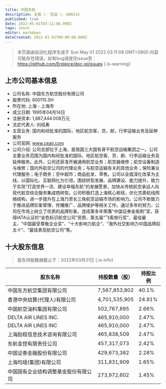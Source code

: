 ```yaml
---
title: 中国东航
description: 主板 \- 空运 \- 600115
published: true
date: 2022-05-01T03:11:08.000Z
tags: stock
editor: markdown
dateCreated: 2022-01-01T00:00:00.000Z
---
```


> 本页面由自动化程序生成于 Sun May 01 2022 03:11:08 GMT+0800
> 内容可能存在错误，如有bug请提交issue至：https://github.com/Eroleice/doc-pi/issues
{.is-warning}

## 上市公司基本信息
- 公司名称: 中国东方航空股份有限公司
- 股票代码: 600115.SH
- 所在地: 上海 - 上海市
- 成立日期: 1995年04月14日
- 注册资本: 1,887,444.008万元
- 法定代表人: 刘绍勇
- 主营业务: 国内和经批准的国际，地区航空客，货，邮，行李运输业务及延伸服务
- 公司官网: www.ceair.com
- 公司介绍: 公司总部位于上海，是我国三大国有骨干航空运输集团之一。公司主要业务范围为国内和经批准的国际、地区航空客、货、邮、行李运输业务及延伸服务。此外，公司还获准开展通用航空业务；航空器维修；航空设备制造与维修；国内外航空公司的代理业务；与航空运输有关的其他业务；保险兼业代理服务；电子商务；空中超市；商品批发、零售。公司以全面深化改革为主线，以国际化、互联网化为引领，围绕转型发展、品牌建设、能力提升，致力于实现“打造世界一流、建设幸福东航”的发展愿景，加快从传统航空承运人向现代航空综合服务集成商转型。公司积极打造上海核心枢纽，优化完善航线网络结构，进一步提升在上海乃至长三角航空运输市场的影响力。公司不断致力于推进品牌形象管理、传播推广、品牌维护等相关工作。通过多年的努力，公司在市场上树立了优质的品牌形象，连续第多年荣膺“中国证券金紫荆”奖，获得IATA认证的“金色标识航空公司”资质、第五届“飞客旅行奖”、最佳雇主、“中国最受尊敬企业奖”、“十大影响力航企”、“海外社交影响力中国品牌前五十”、“最佳表现航空公司”等。


## 十大股东信息
> 股东持股数据截止于：2022年03月31日
{.is-info}

| 股东名称 | 持股数量（股） | 持股比例 |
| --- | --- | --- |
| 中国东方航空集团有限公司 | 7,567,853,802 | 40.1% |
| 香港中央结算(代理人)有限公司 | 4,701,535,905 | 24.91% |
| 中国航空油料集团有限公司 | 502,767,895 | 2.66% |
| DELTA AIR LINES INC. | 465,910,000 | 2.47% |
| DELTA AIR LINES INC | 465,910,000 | 2.47% |
| 上海励程信息技术咨询有限公司 | 465,838,509 | 2.47% |
| 东航金控有限责任公司 | 457,317,073 | 2.42% |
| 中国证券金融股份有限公司 | 429,673,382 | 2.28% |
| 上海均瑶(集团)有限公司 | 311,831,909 | 1.65% |
| 中国国有企业结构调整基金股份有限公司 | 273,972,602 | 1.45% |




